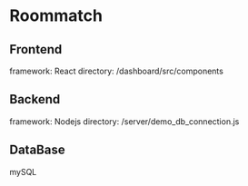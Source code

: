 # Roommatch

## Frontend
framework: React
directory: /dashboard/src/components

## Backend
framework: Nodejs
directory: /server/demo_db_connection.js

## DataBase
mySQL
